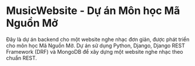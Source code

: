 # MusicWebsite - Dự án Môn học Mã Nguồn Mở

Đây là dự án backend cho một website nghe nhạc đơn giản, được phát triển cho môn học Mã Nguồn Mở. Dự án sử dụng Python, Django, Django REST Framework (DRF) và MongoDB để xây dựng một website nghe nhạc theo chuẩn REST.

